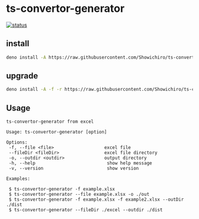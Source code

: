 # ts-convertor-generator

[![status](https://github.com/Showichiro/ts-convertor-generator-from-excel/actions/workflows/deno.yml/badge.svg)](https://github.com/Showichiro/ts-convertor-generator-from-excel/actions/workflows/deno.yml)

## install

```sh
deno install -A https://raw.githubusercontent.com/Showichiro/ts-convertor-generator-from-excel/main/ts-convertor-generator.ts
```

## upgrade

```sh
deno install -A -f -r https://raw.githubusercontent.com/Showichiro/ts-convertor-generator-from-excel/main/ts-convertor-generator.ts
```

## Usage

```console
ts-convertor-generator from excel

Usage: ts-convertor-generator [option]

Options:
 -f, --file <file>                   excel file
 --fileDir <fileDir>                 excel file directory
 -o, --outdir <outdir>               output directory
 -h, --help                           show help message
 -v, --version                        show version

Examples:

 $ ts-convertor-generator -f example.xlsx
 $ ts-convertor-generator --file example.xlsx -o ./out
 $ ts-convertor-generator -f example.xlsx -f example2.xlsx --outDir ./dist
 $ ts-convertor-generator --fileDir ./excel --outdir ./dist
```
